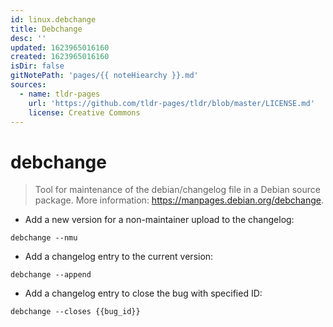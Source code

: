 ```yaml
---
id: linux.debchange
title: Debchange
desc: ''
updated: 1623965016160
created: 1623965016160
isDir: false
gitNotePath: 'pages/{{ noteHiearchy }}.md'
sources:
  - name: tldr-pages
    url: 'https://github.com/tldr-pages/tldr/blob/master/LICENSE.md'
    license: Creative Commons
---
```

# debchange

> Tool for maintenance of the debian/changelog file in a Debian source package.
> More information: <https://manpages.debian.org/debchange>.

- Add a new version for a non-maintainer upload to the changelog:

`debchange --nmu`

- Add a changelog entry to the current version:

`debchange --append`

- Add a changelog entry to close the bug with specified ID:

`debchange --closes {{bug_id}}`

